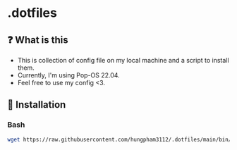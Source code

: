 # .dotfiles

## :question: What is this

- This is collection of config file on my local machine and a script to install them.
- Currently, I'm using Pop-OS 22.04.
- Feel free to use my config <3.

## :rocket: Installation

### Bash

```bash
wget https://raw.githubusercontent.com/hungpham3112/.dotfiles/main/bin/install.sh -O - | bash
```
